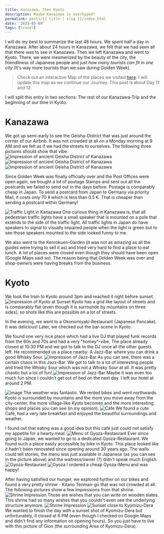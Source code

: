 ```yaml
---
title: Kanazawa, then Kyoto
description: Maybe Kanazawa is overhyped?
permalink: posts/{{ title | slug }}/index.html
date: '2023-05-09'
tags: [travel]
---
```


I will do my best to summarize the last 48 hours. We spent half a day in Kanazawa. After about 24 hours in Kanazawa, we felt that we had seen all that there was to see in Kanazawa. Then we left Kanazawa and went to Kyoto. There, we were mesmerized by the beauty of the city, the friendliness of Japanese people and just _how many tourists can fit in one city_ (It's way more tourists than we saw during Golden Week).

> Check out an interactive Map of the places we visited [here](https://wanderlog.com/view/ipgoeoyijw/japan-trip/shared). I will update this map as we continue our Journey. This post is about Day 11 and 12.

I will split this entry in two sections: The rest of our Kanazawa-Trip and the beginning of our time in Kyoto.

# Kanazawa

We got up semi-early to see the Geisha-District that was just around the corner of our Airbnb. It was not crowded at all on a Monday morning at 9 AM and we felt as if we had the streets to ourselves. The following three pictures should show that vibe.
![Impression of ancient Geisha District of Kanazawa](/images/japan11/2023-05-08_085948_00.JPG)
![Impression of ancient Geisha District of Kanazawa](/images/japan11/2023-05-08_090813_00.JPG)
![Impression of ancient Geisha District of Kanazawa](/images/japan11/2023-05-08_091327_00.JPG)

Since Golden Week was finally officially over and the Post Offices were open again, we bought a lot of postage Stamps and sent out all the postcards we failed to send out in the days before. Postage is comparably cheap in Japan. To send a postcard from Japan to Germany via priority Mail, it costs only 70 ¥ which is less than 0.5 €. That is cheaper than sending a postcard within Germany!

![Traffic Light in Kanazawa](/images/japan11/2023-05-08_105119_00.jpg)
One curious thing in Kanazawa is, that all pedestrian traffic lights have a small speaker that is mounted on a pole that extends to the side of the traffic light. All traffic lights in Japan do have speakers to signal to visually impaired people when the light is green but to see those speakers mounted to the side looked funny to me.

We also went to the Kenrokuen-Garden (it was not as amazing as all the guides were trying to sell it as) and tried very hard to find a place to eat lunch. A lot of places were closed even though they should have been open (Google Maps said so). The reason being that Golden Week was over and shop-owners were having breaks from the business.

# Kyoto
We took the train to Kyoto around 3pm and reached it right before sunset.
![Impression of Kyoto at Sunset](/images/japan11/2023-05-08_182752_00.jpg)
Kyoto has a grid like layout of streets and is comparably flat (even though it is surrounde by mountains on three sides), so shots like this are possible on a lot of streets.

In the evening, we went to a Okonomiyaki-Restaurant (Japanese Pancake). It was delicious! Later, we checked out the bar-scene in Kyoto. 

We found one very nice place which had a live DJ that played funk records from the 60s and 70s and had a very "homey"-vibe. The place already closed at 10:30 PM and we got to talk to the DJ once all the other guests left. He recommended us a place nearby: A Jazz-Bar where you can drink a good Whisky Sour.
![Impression of Jazz-Bar](/images/japan11/2023-05-08_221000_00.JPG)
As you can see, there was a certain chaos in this Jazz-Bar. We got to talk to a lot of interesting people and tried the Whisky Sour which was not a Whisky Sour at all. It was pretty chaotic but a lot of fun!
![Impression of Jazz-Bar](/images/japan11/2023-05-08_220750_00.JPG)
Maybe it was even too much fun since I couldn't get out of bed on the next day.  I left our hotel at around 2 PM.

![image](/images/japan11/2023-05-09_141234_00.jpg)
The weather was fantastic. We rented bikes and went northwards. Kyoto is surrounded by mountains and the more you move away from the city-center, the more village-like Kyoto becomes and the more interesting shops and places you can see (in my opinion).
![Cafe](/images/japan11/2023-05-09_150923_00.jpg)
We found a cute Café, had a very late breakfast and enjoyed the beautiful surroundings and weather.

I found out that eating was a good idea but this café just could not satisfy my appetite for a hearty meal.
![Menu of Gyoza-Restaurant](/images/japan11/2023-05-09_155923_00.JPG)
Ever since going to Japan, we wanted to go to a dedicated Gyoza-Restaurant. We found such a place easily accessible by bike in Kyoto. This place looked like it hadn't been renovated since opening around 30 years ago. The walls could tell stories, the menu was just available in Japanese (as you can see in the picture above) and the waitress/owner (?) didn't speak much English.
![Gyoza-Restaurant](/images/japan11/2023-05-09_155833_00.JPG)
![Gyoza](/images/japan11/2023-05-09_160518_00.JPG)
I ordered a cheap Gyoza-Menu and was happy!

After having satisfied our hunger, we explored further on our bikes and found a very pretty shrine - Kitano Tenman-gū that was not crowded at all. The following pictures show a few impressions from that shrine.
![Shrine Impression](/images/japan11/2023-05-09_164648_00.jpg)
Those are wishes that you can write on wooden slates. This shrine had so many wishes that you couldn't even see the underlying structure anymore.
![Shrine Impression](/images/japan11/2023-05-09_164854_00.JPG)
![Sunset close to Kyomizu-Dera](/images/japan11/2023-05-09_183653_00.JPG)
We wanted to finish the day with a sunset shot of Kyomizu-Dera but unfortunately, it closed at 6 PM (even though I checked on Google Maps and didn't find any information on opening hours). So you just have to live with this picture of Gion (the surrounding Area of Kyomizu-Dera).